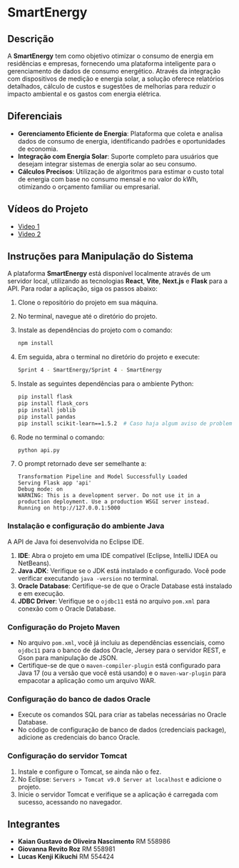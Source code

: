 # SmartEnergy

## Descrição

A **SmartEnergy** tem como objetivo otimizar o consumo de energia em residências e empresas, fornecendo uma plataforma inteligente para o gerenciamento de dados de consumo energético. Através da integração com dispositivos de medição e energia solar, a solução oferece relatórios detalhados, cálculo de custos e sugestões de melhorias para reduzir o impacto ambiental e os gastos com energia elétrica.

## Diferenciais

- **Gerenciamento Eficiente de Energia**: Plataforma que coleta e analisa dados de consumo de energia, identificando padrões e oportunidades de economia.
- **Integração com Energia Solar**: Suporte completo para usuários que desejam integrar sistemas de energia solar ao seu consumo.
- **Cálculos Precisos**: Utilização de algoritmos para estimar o custo total de energia com base no consumo mensal e no valor do kWh, otimizando o orçamento familiar ou empresarial.

## Vídeos do Projeto

- [Video 1](https://www.youtube.com/watch?v=Xk_73wwOvGo&ab_channel=FIAPKAIAN)
- [Video 2](https://www.youtube.com/watch?v=iUpLNIqccpc)

## Instruções para Manipulação do Sistema

A plataforma **SmartEnergy** está disponível localmente através de um servidor local, utilizando as tecnologias **React**, **Vite**, **Next.js** e **Flask** para a API. Para rodar a aplicação, siga os passos abaixo:

1. Clone o repositório do projeto em sua máquina.
2. No terminal, navegue até o diretório do projeto.
3. Instale as dependências do projeto com o comando:

   ```bash
   npm install
   ```

4. Em seguida, abra o terminal no diretório do projeto e execute:

   ```bash
   Sprint 4 - SmartEnergy/Sprint 4 - SmartEnergy
   ```

5. Instale as seguintes dependências para o ambiente Python:

   ```bash
   pip install flask
   pip install flask_cors
   pip install joblib
   pip install pandas
   pip install scikit-learn==1.5.2  # Caso haja algum aviso de problema de versão
   ```

6. Rode no terminal o comando:

   ```bash
   python api.py
   ```

7. O prompt retornado deve ser semelhante a:

   ```
   Transformation Pipeline and Model Successfully Loaded
   Serving Flask app 'api'
   Debug mode: on
   WARNING: This is a development server. Do not use it in a production deployment. Use a production WSGI server instead.
   Running on http://127.0.0.1:5000
   ```

### Instalação e configuração do ambiente Java

A API de Java foi desenvolvida no Eclipse IDE.

1. **IDE**: Abra o projeto em uma IDE compatível (Eclipse, IntelliJ IDEA ou NetBeans).
2. **Java JDK**: Verifique se o JDK está instalado e configurado. Você pode verificar executando `java -version` no terminal.
3. **Oracle Database**: Certifique-se de que o Oracle Database está instalado e em execução.
4. **JDBC Driver**: Verifique se o `ojdbc11` está no arquivo `pom.xml` para conexão com o Oracle Database.

### Configuração do Projeto Maven

- No arquivo `pom.xml`, você já incluiu as dependências essenciais, como `ojdbc11` para o banco de dados Oracle, Jersey para o servidor REST, e Gson para manipulação de JSON.
- Certifique-se de que o `maven-compiler-plugin` está configurado para Java 17 (ou a versão que você está usando) e o `maven-war-plugin` para empacotar a aplicação como um arquivo WAR.

### Configuração do banco de dados Oracle

- Execute os comandos SQL para criar as tabelas necessárias no Oracle Database.
- No código de configuração de banco de dados (credenciais package), adicione as credenciais do banco Oracle.

### Configuração do servidor Tomcat

1. Instale e configure o Tomcat, se ainda não o fez.
2. No Eclipse: `Servers > Tomcat v9.0 Server at localhost` e adicione o projeto.
3. Inicie o servidor Tomcat e verifique se a aplicação é carregada com sucesso, acessando no navegador.

## Integrantes

- **Kaian Gustavo de Oliveira Nascimento** RM 558986  
- **Giovanna Revito Roz** RM 558981  
- **Lucas Kenji Kikuchi** RM 554424
